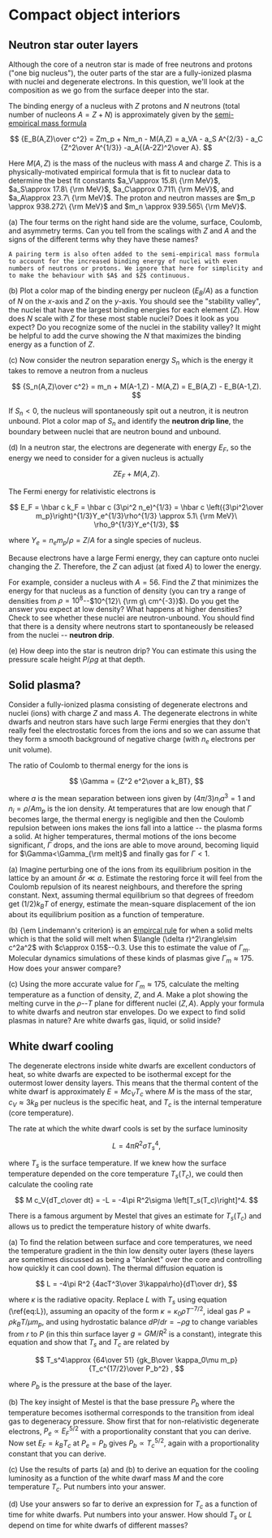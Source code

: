 # Compact object interiors

## Neutron star outer layers

Although the core of a neutron star is made of free neutrons and protons ("one big nucleus"), the outer parts of the star are a fully-ionized plasma with nuclei and degenerate electrons. In this question, we'll look at the composition as we go from the surface deeper into the star.

The binding energy of a nucleus with $Z$ protons and $N$ neutrons (total number of nucleons $A=Z+N$) is approximately given by the [semi-empirical mass formula](https://en.wikipedia.org/wiki/Semi-empirical_mass_formula)

$$
{E_B(A,Z)\over c^2} = Zm_p + Nm_n - M(A,Z) = a_VA - a_S A^{2/3} - a_C {Z^2\over A^{1/3}} -a_A{(A-2Z)^2\over A}.
$$

Here $M(A,Z)$ is the mass of the nucleus with mass $A$ and charge $Z$. This is a physically-motivated empirical formula that is fit to nuclear data to determine the best fit constants $a_V\approx 15.8\ {\rm MeV}$, $a_S\approx 17.8\ {\rm MeV}$, $a_C\approx 0.711\ {\rm MeV}$, and $a_A\approx 23.7\ {\rm MeV}$. The proton and neutron masses are $m_p \approx  938.272\ {\rm MeV}$ and $m_n \approx 939.565\ {\rm MeV}$.  

(a) The four terms on the right hand side are the volume, surface, Coulomb, and asymmetry terms. Can you tell from the scalings with $Z$ and $A$ and the signs of the different terms why they have these names?

```{note}
A pairing term is also often added to the semi-empirical mass formula to account for the increased binding energy of nuclei with even numbers of neutrons or protons. We ignore that here for simplicity and to make the behaviour with $A$ and $Z$ continuous.
```

(b) Plot a color map of the binding energy per nucleon ($E_B/A$) as a function of $N$ on the $x$-axis and $Z$ on the $y$-axis. You should see the "stability valley", the nuclei that have the largest binding energies for each element ($Z$). How does $N$ scale with $Z$ for these most stable nuclei? Does it look as you expect? Do you recognize some of the nuclei in the stability valley? It might be helpful to add the curve showing the $N$ that maximizes the binding energy as a function of $Z$.

(c) Now consider the neutron separation energy $S_n$ which is the energy it takes to remove a neutron from a nucleus

$$
{S_n(A,Z)\over c^2} =   m_n + M(A-1,Z) - M(A,Z) = E_B(A,Z) - E_B(A-1,Z).
$$

If $S_n<0$, the nucleus will spontaneously spit out a neutron, it is neutron unbound. Plot a color map of $S_n$ and identify the **neutron drip line**, the boundary between nuclei that are neutron bound and unbound. 

(d) In a neutron star, the electrons are degenerate with energy $E_F$, so the energy we need to consider for a given nucleus is actually 

$$
Z E_F + M(A,Z).
$$

The Fermi energy for relativistic electrons is 

$$
E_F = \hbar c k_F = \hbar c (3\pi^2 n_e)^{1/3} = \hbar c \left({3\pi^2\over m_p}\right)^{1/3}Y_e^{1/3}\rho^{1/3} \approx 5.1\ {\rm MeV}\ \rho_9^{1/3}Y_e^{1/3},
$$

where $Y_e=n_em_p/\rho = Z/A$ for a single species of nucleus.

Because electrons have a large Fermi energy, they can capture onto nuclei changing the $Z$. Therefore, the $Z$ can adjust (at fixed $A$) to lower the energy.

For example, consider a nucleus with $A=56$. Find the $Z$ that minimizes the energy for that nucleus as a function of density (you can try a range of densities from $\rho = 10^8$--$10^{12}\ {\rm g\ cm^{-3}}$). Do you get the answer you expect at low density? What happens at higher densities? Check to see whether these nuclei are neutron-unbound. You should find that there is a density where neutrons start to spontaneously be released from the nuclei -- **neutron drip**. 

(e) How deep into the star is neutron drip? You can estimate this using the pressure scale height $P/\rho g$ at that depth. 



## Solid plasma?

Consider a fully-ionized plasma consisting of degenerate electrons and nuclei (ions) with charge $Z$ and mass $A$. The degenerate electrons in white dwarfs and neutron stars have such large Fermi energies that they don't really feel the electrostatic forces from the ions and so we can assume that they form a smooth background of negative charge (with $n_e$ electrons per unit volume).

The ratio of Coulomb to thermal energy for the ions is 

$$
\Gamma = {Z^2 e^2\over a k_BT},
$$ 

where $a$ is the mean separation between ions given by $(4\pi/3) n_i a^3 =1$ and $n_i = \rho/Am_p$ is the ion density. At temperatures that are low enough that $\Gamma$ becomes large, the thermal energy is negligible and then the Coulomb repulsion between ions makes the ions fall into a lattice -- the plasma forms a solid. At higher temperatures, thermal motions of the ions become significant, $\Gamma$ drops, and the ions are able to move around, becoming liquid for $\Gamma<\Gamma_{\rm melt}$ and finally gas for $\Gamma<1$. 

(a) Imagine perturbing one of the ions from its equilibrium position in the lattice by an amount $\delta r\ll a$. Estimate the restoring force it will feel from the Coulomb repulsion of its nearest neighbours, and therefore the spring constant. Next, assuming thermal equilibrium so that degrees of freedom get $(1/2)k_BT$ of energy, estimate the mean-square displacement of the ion about its equilibrium position as a function of temperature.

(b) {\em Lindemann's criterion} is an [empircal rule](https://en.wikipedia.org/wiki/Melting_point#Predicting_the_melting_point_of_substances_(Lindemann's_criterion)) for when a solid melts which is that the solid will melt when $\langle (\delta r)^2\rangle\sim c^2a^2$ with $c\approx 0.15$--$0.3$. Use this to estimate the value of $\Gamma_m$. Molecular dynamics simulations of these kinds of plasmas give $\Gamma_m\approx 175$. How does your answer compare? 

(c) Using the more accurate value for $\Gamma_m\approx 175$, calculate the melting temperature as a function of density, $Z$, and $A$. Make a plot showing the melting curve in the $\rho$--$T$ plane for different nuclei $(Z,A)$. Apply your formula to white dwarfs and neutron star envelopes. Do we expect to find solid plasmas in nature? Are white dwarfs gas, liquid, or solid inside?

## White dwarf cooling

The degenerate electrons inside white dwarfs are excellent conductors of heat, so white dwarfs are expected to be isothermal except for the outermost lower density layers. This means that the thermal content of the white dwarf is approximately $E = M c_V T_c$ where $M$ is the mass of the star, $c_V\approx 3k_B$ per nucleus is the specific heat, and $T_c$ is the internal temperature (core temperature).

The rate at which the white dwarf cools is set by the surface luminosity 

$$
L = 4\pi R^2 \sigma T_s^4,
$$

where $T_s$ is the surface temperature. If we knew how the surface temperature depended on the core temperature $T_s(T_c)$, we could then calculate the cooling rate 

$$
M c_V{dT_c\over dt} = -L = -4\pi R^2\sigma \left[T_s(T_c)\right]^4.
$$

There is a famous argument by Mestel that gives an estimate for $T_s(T_c)$ and allows us to predict the temperature history of white dwarfs. 

(a) To find the relation between surface and core temperatures, we need the temperature gradient in the thin low density outer layers (these layers are sometimes discussed as being a "blanket" over the core and controlling how quickly it can cool down). The thermal diffusion equation is

$$
L = -4\pi R^2 {4acT^3\over 3\kappa\rho}{dT\over dr},
$$

where $\kappa$ is the radiative opacity. Replace $L$ with $T_s$ using equation (\ref{eq:L}), assuming an opacity of the form $\kappa=\kappa_0 \rho T^{-7/2}$, ideal gas $P=\rho k_BT/\mu m_p$, and using hydrostatic balance $dP/dr=-\rho g$ to change variables from $r$ to $P$ (in this thin surface layer $g=GM/R^2$ is a constant), integrate this equation and show that $T_s$ and $T_c$ are related by

$$
T_s^4\approx {64\over 51} {gk_B\over \kappa_0\mu m_p}{T_c^{17/2}\over P_b^2} ,
$$

where $P_b$ is the pressure at the base of the layer.

(b) The key insight of Mestel is that the base pressure $P_b$ where the temperature becomes isothermal corresponds to the transition from ideal gas to degeneracy pressure. Show first that for non-relativistic degenerate electrons, $P_e\propto E_F^{5/2}$ with a proportionality constant that you can derive. Now set $E_F=k_BT_c$ at $P_e=P_b$ gives $P_b\propto T_c^{5/2}$, again with a proportionality constant that you can derive.

(c) Use the results of parts (a) and (b) to derive an equation for the cooling luminosity as a function of the white dwarf mass $M$ and the core temperature $T_c$. Put numbers into your answer.

(d) Use your answers so far to derive an expression for $T_c$ as a function of time for white dwarfs. Put numbers into your answer. How should $T_s$ or $L$ depend on time for white dwarfs of different masses?



